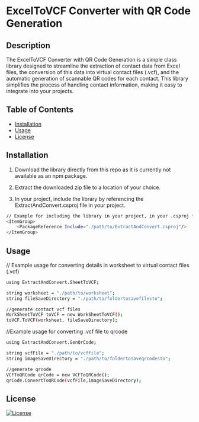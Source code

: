 # ExcelToVCF Converter with QR Code Generation



## Description

The ExcelToVCF Converter with QR Code Generation is a simple class library designed to streamline the extraction of contact data from Excel files, the conversion of this data into virtual contact files (.vcf), and the automatic generation of scannable QR codes for each contact. This library simplifies the process of handling contact information, making it easy to integrate into your projects.

## Table of Contents

- [Installation](#installation)
- [Usage](#usage)
- [License](#license)

## Installation

1. Download the library directly from this repo as it is currently not available as an npm package.

2. Extract the downloaded zip file to a location of your choice.

3. In your project, include the library by referencing the ExtractAndConvert.csproj file in your project.

```bash
// Example for including the library in your project, in your .csproj file
<ItemGroup>
    <PackageReference Include="./path/to/ExtractAndConvert.csproj"/>
</ItemGroup>

```
## Usage

// Example usage for converting details in worksheet to virtual contact files (.vcf)
```bash
using ExtractAndConvert.SheetToVCF;

string worksheet = "./path/to/worksheet";
string fileSaveDirectory = "./path/to/foldertosavefilesto";

//generate contact vcf files
WorkSheetToVCF toVCF = new WorkSheetToVCF();
toVCF.ToVCF(worksheet, fileSaveDirectory);
```

//Example usage for converting .vcf file to qrcode
```bash
using ExtractAndConvert.GenQrCode;

string vcfFile = "./path/to/vcffile";
string imageSaveDirectory = "./path/to/foldertosaveqrcodesto";

//generate qrcode
VCFToQRCode qrCode = new VCFToQRCode();
qrCode.ConvertToQRCode(vcfFile,imageSaveDirectory);
```

## License

[![License](https://img.shields.io/badge/license-MIT-blue.svg)](LICENSE)